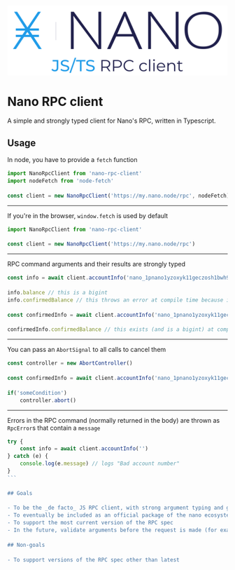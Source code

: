 <p style="text-align:center;"><img src="/assets/logo.svg" height="auto" alt="Nano RPC client logo"></p>

# Nano RPC client

A simple and strongly typed client for Nano's RPC, written in Typescript.

## Usage

In node, you have to provide a `fetch` function

```typescript
import NanoRpcClient from 'nano-rpc-client'
import nodeFetch from 'node-fetch'

const client = new NanoRpcClient('https://my.nano.node/rpc', nodeFetch)
```

---

If you're in the browser, `window.fetch` is used by default

```typescript
import NanoRpcClient from 'nano-rpc-client'

const client = new NanoRpcClient('https://my.nano.node/rpc')
```

---

RPC command arguments and their results are strongly typed

```typescript
const info = await client.accountInfo('nano_1pnano1yzoxyk11geczosh1bwh97w5t1kfmokwz8hkgiy55h6a7rz6dyr1tm')

info.balance // this is a bigint
info.confirmedBalance // this throws an error at compile time because it doesn't exist

const confirmedInfo = await client.accountInfo('nano_1pnano1yzoxyk11geczosh1bwh97w5t1kfmokwz8hkgiy55h6a7rz6dyr1tm', { includeConfirmed: true })

confirmedInfo.confirmedBalance // this exists (and is a bigint) at compile time because you added the `includeConfirmed` option
```

---

You can pass an `AbortSignal` to all calls to cancel them

```typescript
const controller = new AbortController()

const confirmedInfo = await client.accountInfo('nano_1pnano1yzoxyk11geczosh1bwh97w5t1kfmokwz8hkgiy55h6a7rz6dyr1tm', { includeConfirmed: true }, { abortSignal: controller.signal })

if('someCondition')
    controller.abort()
```

---

Errors in the RPC command (normally returned in the body) are thrown as `RpcError`s that contain a `message`

````typescript
try {
    const info = await client.accountInfo('')
} catch (e) {
    console.log(e.message) // logs "Bad account number"
}
```

## Goals

- To be the _de facto_ JS RPC client, with strong argument typing and great autocomplete
- To eventually be included as an official package of the nano ecosystem (meaning, distributed under an easily recognizable name like `@nano/rpc` or `@nano-utils/rpc` or something like that)
- To support the most current version of the RPC spec
- In the future, validate arguments before the request is made (for example, validate nano address strings or number strings)

## Non-goals

- To support versions of the RPC spec other than latest
````
